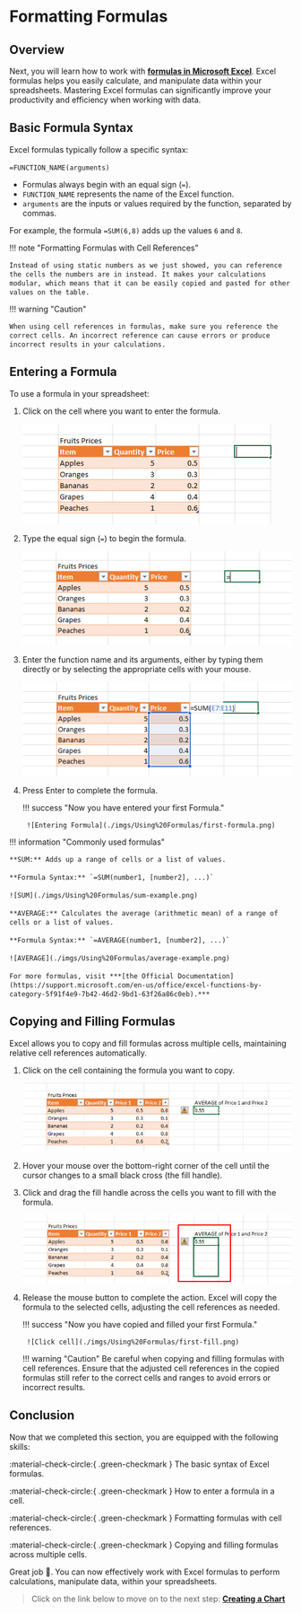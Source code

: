 # Formatting Formulas

## Overview

Next, you will learn how to work with **[formulas in Microsoft Excel](https://support.microsoft.com/en-us/office/overview-of-formulas-in-excel-ecfdc708-9162-49e8-b993-c311f47ca173)**. Excel formulas helps you easily calculate, and manipulate data within your spreadsheets. Mastering Excel formulas can significantly improve your productivity and efficiency when working with data.

## Basic Formula Syntax

Excel formulas typically follow a specific syntax:

`=FUNCTION_NAME(arguments)`

- Formulas always begin with an equal sign (`=`).
- `FUNCTION_NAME` represents the name of the Excel function.
- `arguments` are the inputs or values required by the function, separated by commas.

For example, the formula `=SUM(6,8)` adds up the values `6` and `8`.

!!! note "Formatting Formulas with Cell References"

    Instead of using static numbers as we just showed, you can reference the cells the numbers are in instead. It makes your calculations modular, which means that it can be easily copied and pasted for other values on the table.

!!! warning "Caution"

    When using cell references in formulas, make sure you reference the correct cells. An incorrect reference can cause errors or produce incorrect results in your calculations.

## Entering a Formula

To use a formula in your spreadsheet:

1. Click on the cell where you want to enter the formula.

    ![Click Cell](./imgs/Using%20Formulas/click-cell.png)

2. Type the equal sign (`=`) to begin the formula.

    ![Enter `=`](./imgs/Using%20Formulas/enter-equal.png)

3. Enter the function name and its arguments, either by typing them directly or by selecting the appropriate cells with your mouse.

    ![Enter `=`](./imgs/Using%20Formulas/enter-sum.png)

4. Press Enter to complete the formula.

    !!! success "Now you have entered your first Formula."

        ![Entering Formula](./imgs/Using%20Formulas/first-formula.png)

!!! information "Commonly used formulas"

    **SUM:** Adds up a range of cells or a list of values.

    **Formula Syntax:** `=SUM(number1, [number2], ...)`

    ![SUM](./imgs/Using%20Formulas/sum-example.png)

    **AVERAGE:** Calculates the average (arithmetic mean) of a range of cells or a list of values.

    **Formula Syntax:** `=AVERAGE(number1, [number2], ...)`

    ![AVERAGE](./imgs/Using%20Formulas/average-example.png)

    For more formulas, visit ***[the Official Documentation](https://support.microsoft.com/en-us/office/excel-functions-by-category-5f91f4e9-7b42-46d2-9bd1-63f26a86c0eb).***

## Copying and Filling Formulas

Excel allows you to copy and fill formulas across multiple cells, maintaining relative cell references automatically.

1. Click on the cell containing the formula you want to copy.

    ![Click cell](./imgs/Using%20Formulas/click-cell-to-copy.png)

2. Hover your mouse over the bottom-right corner of the cell until the cursor changes to a small black cross (the fill handle).

3. Click and drag the fill handle across the cells you want to fill with the formula.

    ![Click cell](./imgs/Using%20Formulas/click-drag.png)

4. Release the mouse button to complete the action. Excel will copy the formula to the selected cells, adjusting the cell references as needed.

    !!! success "Now you have copied and filled your first Formula."

        ![Click cell](./imgs/Using%20Formulas/first-fill.png)

    !!! warning "Caution"
        Be careful when copying and filling formulas with cell references. Ensure that the adjusted cell references in the copied formulas still refer to the correct cells and ranges to avoid errors or incorrect results.

## Conclusion

Now that we completed this section, you are equipped with the following skills:

:material-check-circle:{ .green-checkmark }  The basic syntax of Excel formulas.

:material-check-circle:{ .green-checkmark }  How to enter a formula in a cell.

:material-check-circle:{ .green-checkmark }  Formatting formulas with cell references.

:material-check-circle:{ .green-checkmark }  Copying and filling formulas across multiple cells.

Great job 🤗. You can now effectively work with Excel formulas to perform calculations, manipulate data, within your spreadsheets.

>Click on the link below to move on to the next step: **[Creating a Chart](creating-charts.md)**
